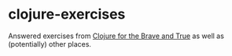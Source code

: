 # clojure-exercises

Answered exercises from [Clojure for the Brave and True](https://www.braveclojure.com/) as well as (potentially) other places.
